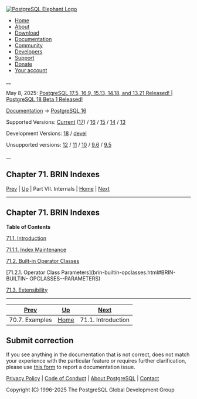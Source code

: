 [ ![PostgreSQL Elephant Logo](/media/img/about/press/elephant.png) ](/)

  * [Home](/ "Home")
  * [About](/about/ "About")
  * [Download](/download/ "Download")
  * [Documentation](/docs/ "Documentation")
  * [Community](/community/ "Community")
  * [Developers](/developer/ "Developers")
  * [Support](/support/ "Support")
  * [Donate](/about/donate/ "Donate")
  * [Your account](/account/ "Your account")

__

May 8, 2025: [ PostgreSQL 17.5, 16.9, 15.13, 14.18, and 13.21 Released! ](/about/news/postgresql-175-169-1513-1418-and-1321-released-3072/) | [ PostgreSQL 18 Beta 1 Released! ](/about/news/postgresql-18-beta-1-released-3070/)

[Documentation](/docs/ "Documentation") -> [PostgreSQL
16](/docs/16/index.html)

Supported Versions: [Current](/docs/current/brin.html "PostgreSQL 17 -
Chapter 71. BRIN Indexes") ([17](/docs/17/brin.html "PostgreSQL 17 -
Chapter 71. BRIN Indexes")) / [16](/docs/16/brin.html "PostgreSQL 16 -
Chapter 71. BRIN Indexes") / [15](/docs/15/brin.html "PostgreSQL 15 -
Chapter 71. BRIN Indexes") / [14](/docs/14/brin.html "PostgreSQL 14 -
Chapter 71. BRIN Indexes") / [13](/docs/13/brin.html "PostgreSQL 13 -
Chapter 71. BRIN Indexes")

Development Versions: [18](/docs/18/brin.html "PostgreSQL 18 -
Chapter 71. BRIN Indexes") / [devel](/docs/devel/brin.html "PostgreSQL devel -
Chapter 71. BRIN Indexes")

Unsupported versions: [12](/docs/12/brin.html "PostgreSQL 12 -
Chapter 71. BRIN Indexes") / [11](/docs/11/brin.html "PostgreSQL 11 -
Chapter 71. BRIN Indexes") / [10](/docs/10/brin.html "PostgreSQL 10 -
Chapter 71. BRIN Indexes") / [9.6](/docs/9.6/brin.html "PostgreSQL 9.6 -
Chapter 71. BRIN Indexes") / [9.5](/docs/9.5/brin.html "PostgreSQL 9.5 -
Chapter 71. BRIN Indexes")

__

Chapter 71. BRIN Indexes  
---  
[Prev](gin-examples.html "70.7. Examples")  | [Up](internals.html "Part VII. Internals") | Part VII. Internals | [Home](index.html "PostgreSQL 16.9 Documentation") |  [Next](brin-intro.html "71.1. Introduction")  
  
* * *

## Chapter 71. BRIN Indexes

**Table of Contents**

[71.1. Introduction](brin-intro.html)

    

[71.1.1. Index Maintenance](brin-intro.html#BRIN-OPERATION)

[71.2. Built-in Operator Classes](brin-builtin-opclasses.html)

    

[71.2.1. Operator Class Parameters](brin-builtin-opclasses.html#BRIN-BUILTIN-
OPCLASSES--PARAMETERS)

[71.3. Extensibility](brin-extensibility.html)

* * *

[Prev](gin-examples.html "70.7. Examples")  | [Up](internals.html "Part VII. Internals") |  [Next](brin-intro.html "71.1. Introduction")  
---|---|---  
70.7. Examples  | [Home](index.html "PostgreSQL 16.9 Documentation") |  71.1. Introduction  
  
## Submit correction

If you see anything in the documentation that is not correct, does not match
your experience with the particular feature or requires further clarification,
please use [this form](/account/comments/new/16/brin.html/) to report a
documentation issue.

[Privacy Policy](/about/privacypolicy) | [Code of Conduct](/about/policies/coc/) | [About PostgreSQL](/about/) | [Contact](/about/contact/)  

Copyright (C) 1996-2025 The PostgreSQL Global Development Group


